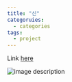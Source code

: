 ```yaml
---
title: "신"
categoruies:
  - categories
tags:
  - project
---
```


Link [here](https://www.youtube.com/watch?v=FDzu9ZM3wSg)

![image description](https://encrypted-tbn0.gstatic.com/images?q=tbn:ANd9GcRtvBvuLlFyjE8cVFB0I-FxTLgo-4dB38OSaw&usqp=CAU)
